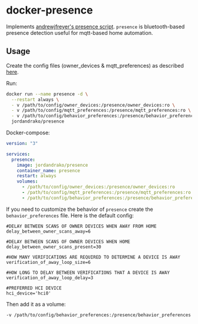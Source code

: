 # docker-presence

Implements [andrewjfreyer's presence script](https://github.com/andrewjfreyer/presence). `presence` is bluetooth-based presence detection useful for mqtt-based home automation.

## Usage

Create the config files (owner_devices & mqtt_preferences) as described [here](https://github.com/andrewjfreyer/presence).

Run:

```bash
docker run --name presence -d \
  --restart always \
  - v /path/to/config/owner_devices:/presence/owner_devices:ro \
  - v /path/to/config/mqtt_preferences:/presence/mqtt_preferences:ro \
  - v /path/to/config/behavior_preferences:/presence/behavior_preferences \
  jordandrako/presence
```

Docker-compose:

```yml
version: "3"

services:
  presence:
    image: jordandrako/presence
    container_name: presence
    restart: always
    volumes:
      - /path/to/config/owner_devices:/presence/owner_devices:ro
      - /path/to/config/mqtt_preferences:/presence/mqtt_preferences:ro
      - /path/to/config/behavior_preferences:/presence/behavior_preferences
```

If you need to customize the behavior of `presence` create the `behavior_preferences` file. Here is the default config:

```
#DELAY BETWEEN SCANS OF OWNER DEVICES WHEN AWAY FROM HOME
delay_between_owner_scans_away=6

#DELAY BETWEEN SCANS OF OWNER DEVICES WHEN HOME
delay_between_owner_scans_present=30

#HOW MANY VERIFICATIONS ARE REQUIRED TO DETERMINE A DEVICE IS AWAY
verification_of_away_loop_size=6

#HOW LONG TO DELAY BETWEEN VERIFICATIONS THAT A DEVICE IS AWAY
verification_of_away_loop_delay=3

#PREFERRED HCI DEVICE
hci_device='hci0'
```

Then add it as a volume:

```bash
-v /path/to/config/behavior_preferences:/presence/behavior_preferences
```
